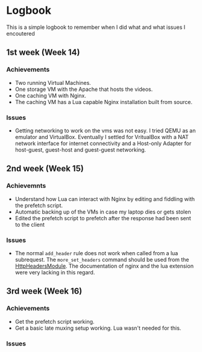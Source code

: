 # Logbook
This is a simple logbook to remember when I did what and what issues I
encoutered

## 1st week (Week 14)
### Achievements
- Two running Virtual Machines.
- One storage VM with the Apache that hosts the videos.
- One caching VM with Nginx.
- The caching VM has a Lua capable Nginx installation built from source.

### Issues
- Getting networking to work on the vms was not easy. I tried QEMU as an
    emulator and VirtualBox. Eventually I settled for VritualBox with a NAT
    network interface for internet connectivity and a Host-only Adapter for
    host-guest, guest-host and guest-guest networking.

## 2nd week (Week 15)
### Achievemnts
- Understand how Lua can interact with Nginx by editing and fiddling with the
    prefetch script.
- Automatic backing up of the VMs in case my laptop dies or gets stolen
- Edited the prefetch script to prefetch after the response had been sent to
    the client

### Issues
- The normal `add_header` rule does not work when called from a lua subrequest.
    The `more_set_headers` command should be used from the
    [HttpHeadersModule](http://wiki.nginx.org/HttpHeadersMoreModule).
    The documentation of nginx and the lua extension were very lacking in this
    regard.

## 3rd week (Week 16)
### Achievements
- Get the prefetch script working.
- Get a basic late muxing setup working. Lua wasn't needed for this.

### Issues
